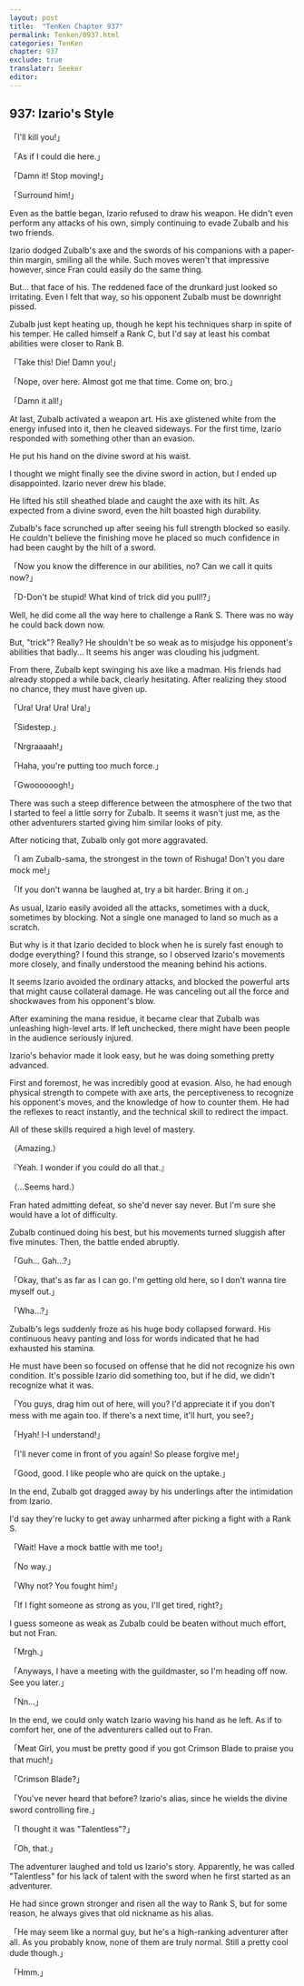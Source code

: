 ```yaml
---
layout: post
title:  "TenKen Chapter 937"
permalink: Tenken/0937.html
categories: TenKen
chapter: 937
exclude: true
translator: Seeker
editor: 
---
```

<h2>937: Izario's Style</h2>

「I'll kill you!」

「As if I could die here.」

「Damn it! Stop moving!」

「Surround him!」

Even as the battle began, Izario refused to draw his weapon. He didn't even perform any attacks of his own, simply continuing to evade Zubalb and his two friends.

Izario dodged Zubalb's axe and the swords of his companions with a paper-thin margin, smiling all the while. Such moves weren't that impressive however, since Fran could easily do the same thing.

But... that face of his. The reddened face of the drunkard just looked so irritating. Even I felt that way, so his opponent Zubalb must be downright pissed.

Zubalb just kept heating up, though he kept his techniques sharp in spite of his temper. He called himself a Rank C, but I'd say at least his combat abilities were closer to Rank B.

「Take this! Die! Damn you!」

「Nope, over here. Almost got me that time. Come on, bro.」

「Damn it all!」

At last, Zubalb activated a weapon art. His axe glistened white from the energy infused into it, then he cleaved sideways. For the first time, Izario responded with something other than an evasion.

He put his hand on the divine sword at his waist.

I thought we might finally see the divine sword in action, but I ended up disappointed. Izario never drew his blade.

He lifted his still sheathed blade and caught the axe with its hilt. As expected from a divine sword, even the hilt boasted high durability.

Zubalb's face scrunched up after seeing his full strength blocked so easily. He couldn't believe the finishing move he placed so much confidence in had been caught by the hilt of a sword.

「Now you know the difference in our abilities, no? Can we call it quits now?」

「D-Don't be stupid! What kind of trick did you pull!?」

Well, he did come all the way here to challenge a Rank S. There was no way he could back down now.

But, "trick"? Really? He shouldn't be so weak as to misjudge his opponent's abilities that badly... It seems his anger was clouding his judgment.

From there, Zubalb kept swinging his axe like a madman. His friends had already stopped a while back, clearly hesitating. After realizing they stood no chance, they must have given up.

「Ura! Ura! Ura! Ura!」

「Sidestep.」

「Nrgraaaah!」

「Haha, you're putting too much force.」

「Gwoooooogh!」

There was such a steep difference between the atmosphere of the two that I started to feel a little sorry for Zubalb. It seems it wasn't just me, as the other adventurers started giving him similar looks of pity.

After noticing that, Zubalb only got more aggravated.

「I am Zubalb-sama, the strongest in the town of Rishuga! Don't you dare mock me!」

「If you don't wanna be laughed at, try a bit harder. Bring it on.」

As usual, Izario easily avoided all the attacks, sometimes with a duck, sometimes by blocking. Not a single one managed to land so much as a scratch.

But why is it that Izario decided to block when he is surely fast enough to dodge everything? I found this strange, so I observed Izario's movements more closely, and finally understood the meaning behind his actions.

It seems Izario avoided the ordinary attacks, and blocked the powerful arts that might cause collateral damage. He was canceling out all the force and shockwaves from his opponent's blow.

After examining the mana residue, it became clear that Zubalb was unleashing high-level arts. If left unchecked, there might have been people in the audience seriously injured.

Izario's behavior made it look easy, but he was doing something pretty advanced.

First and foremost, he was incredibly good at evasion. Also, he had enough physical strength to compete with axe arts, the perceptiveness to recognize his opponent's moves, and the knowledge of how to counter them. He had the reflexes to react instantly, and the technical skill to redirect the impact.

All of these skills required a high level of mastery.

（Amazing.）

『Yeah. I wonder if you could do all that.』

（...Seems hard.）

Fran hated admitting defeat, so she'd never say never. But I'm sure she would have a lot of difficulty.

Zubalb continued doing his best, but his movements turned sluggish after five minutes. Then, the battle ended abruptly.

「Guh... Gah...?」

「Okay, that's as far as I can go. I'm getting old here, so I don't wanna tire myself out.」

「Wha...?」

Zubalb's legs suddenly froze as his huge body collapsed forward. His continuous heavy panting and loss for words indicated that he had exhausted his stamina.

He must have been so focused on offense that he did not recognize his own condition. It's possible Izario did something too, but if he did, we didn't recognize what it was.

「You guys, drag him out of here, will you? I'd appreciate it if you don't mess with me again too. If there's a next time, it'll hurt, you see?」

「Hyah! I-I understand!」

「I'll never come in front of you again! So please forgive me!」

「Good, good. I like people who are quick on the uptake.」

In the end, Zubalb got dragged away by his underlings after the intimidation from Izario.

I'd say they're lucky to get away unharmed after picking a fight with a Rank S.

「Wait! Have a mock battle with me too!」

「No way.」

「Why not? You fought him!」

「If I fight someone as strong as you, I'll get tired, right?」

I guess someone as weak as Zubalb could be beaten without much effort, but not Fran.

「Mrgh.」

「Anyways, I have a meeting with the guildmaster, so I'm heading off now. See you later.」

「Nn...」

In the end, we could only watch Izario waving his hand as he left. As if to comfort her, one of the adventurers called out to Fran.

「Meat Girl, you must be pretty good if you got Crimson Blade to praise you that much!」

「Crimson Blade?」

「You've never heard that before? Izario's alias, since he wields the divine sword controlling fire.」

「I thought it was "Talentless"?」

「Oh, that.」

The adventurer laughed and told us Izario's story. Apparently, he was called "Talentless" for his lack of talent with the sword when he first started as an adventurer.

He had since grown stronger and risen all the way to Rank S, but for some reason, he always gives that old nickname as his alias.

「He may seem like a normal guy, but he's a high-ranking adventurer after all. As you probably know, none of them are truly normal. Still a pretty cool dude though.」

「Hmm.」





